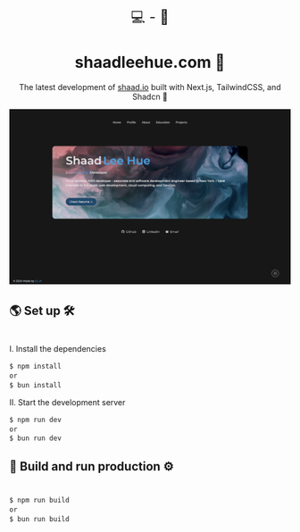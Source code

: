 <p align="center" style="font-size: 25px">
💻 - 📱
</p>

<h1 align="center">shaadleehue.com 🫧</h1>
<p align="center">The latest development of <a href="https://www.shaad.io/" target="_blank">shaad.io</a> built with Next.js, TailwindCSS, and Shadcn  🌸</p>

<p>
    <img src="public/images/1.png">
</p>



## 🌎 Set up 🛠
#
I. Install the dependencies

```bash
$ npm install
or 
$ bun install
```

II. Start the development server

```bash
$ npm run dev
or 
$ bun run dev
```

## 🛫 Build and run production ⚙️
#

```bash
$ npm run build
or 
$ bun run build
```
